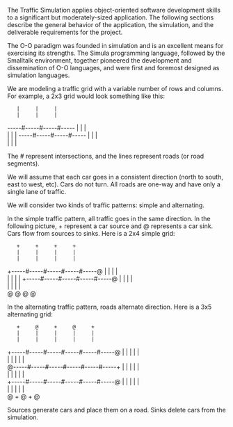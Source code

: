 The Traffic Simulation applies object-oriented software development skills to a significant but moderately-sized application. 
The following sections describe the general behavior of the application, the simulation, and the deliverable requirements for the project. 

The O-O paradigm was founded in simulation and is an excellent means for exercising its strengths. The Simula programming language, 
followed by the Smalltalk environment, together pioneered the development and dissemination of O-O languages, and were first and foremost 
designed as simulation languages. 

We are modeling a traffic grid with a variable number of rows and columns. For example, a 2x3 grid would look something like this:

       |     |     |
       |     |     |
  -----#-----#-----#-----
       |     |     |     
       |     |     |
  -----#-----#-----#-----
       |     |     |     
       |     |     |     

The # represent intersections, and the lines represent roads (or road segments).

We will assume that each car goes in a consistent direction (north to south, east to west, etc). Cars do not turn. All roads are one-way and 
have only a single lane of traffic.

We will consider two kinds of traffic patterns: simple and alternating.

In the simple traffic pattern, all traffic goes in the same direction. In the following picture, + represent a car source and @ represents
a car sink. Cars flow from sources to sinks. Here is a 2x4 simple grid:

       +     +     +     +
       |     |     |     |
       |     |     |     |
 +-----#-----#-----#-----#-----@
       |     |     |     |     
       |     |     |     |
 +-----#-----#-----#-----#-----@
       |     |     |     |     
       |     |     |     |     
       @     @     @     @
       
In the alternating traffic pattern, roads alternate direction. Here is a 3x5 alternating grid:

       +     @     +     @     +
       |     |     |     |     |
       |     |     |     |     |
 +-----#-----#-----#-----#-----#-----@
       |     |     |     |     |     
       |     |     |     |     |      
 @-----#-----#-----#-----#-----#-----+
       |     |     |     |     |     
       |     |     |     |     |     
 +-----#-----#-----#-----#-----#-----@
       |     |     |     |     |      
       |     |     |     |     |      
       @     +     @     +     @
       
Sources generate cars and place them on a road. Sinks delete cars from the simulation.
